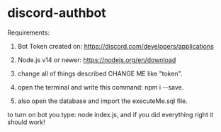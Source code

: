 # discord-authbot
Requirements:
1. Bot Token created on: https://discord.com/developers/applications
2. Node.js v14 or newer: https://nodejs.org/en/download


1. change all of things described CHANGE ME like "token".
2. open the terminal and write this command: npm i --save.
3. also open the database and import the executeMe.sql file.


to turn on bot you type: node index.js, and if you did everything right it should work!

